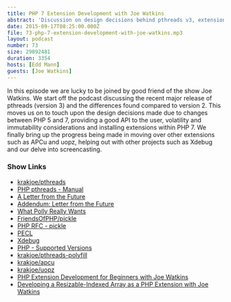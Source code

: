 ```yaml
---
title: PHP 7 Extension Development with Joe Watkins
abstract: 'Discussion on design decisions behind pthreads v3, extension development and much more...'
date: 2015-09-17T08:25:00.000Z
file: 73-php-7-extension-development-with-joe-watkins.mp3
layout: podcast
number: 73
size: 29892481
duration: 3354
hosts: [Edd Mann]
guests: [Joe Watkins]
---
```


In this episode we are lucky to be joined by good friend of the show Joe Watkins.
We start off the podcast discussing the recent major release of pthreads (version 3) and the differences found compared to version 2.
This moves us on to touch upon the design decisions made due to changes between PHP 5 and 7, providing a good API to the user, volatility and immutability considerations and installing extensions within PHP 7.
We finally bring up the progress being made in moving over other extensions such as APCu and uopz, helping out with other projects such as Xdebug and our delve into screencasting.

### Show Links

- [krakjoe/pthreads](https://github.com/krakjoe/pthreads)
- [PHP pthreads - Manual](http://php.net/manual/en/book.pthreads.php)
- [A Letter from the Future](http://blog.krakjoe.ninja/2015/08/a-letter-from-future.html)
- [Addendum: Letter from the Future](http://blog.krakjoe.ninja/2015/09/addendum-letter-from-future.html)
- [What Polly Really Wants](http://blog.krakjoe.ninja/2015/09/what-polly-really-wants.html)
- [FriendsOfPHP/pickle](https://github.com/FriendsOfPhp/pickle)
- [PHP RFC - pickle](https://wiki.php.net/rfc/pickle)
- [PECL](https://pecl.php.net/)
- [Xdebug](http://xdebug.org/)
- [PHP - Supported Versions](http://php.net/supported-versions.php)
- [krakjoe/pthreads-polyfill](https://github.com/krakjoe/pthreads-polyfill)
- [krakjoe/apcu](https://github.com/krakjoe/apcu)
- [krakjoe/uopz](https://github.com/krakjoe/uopz)
- [PHP Extension Development for Beginners with Joe Watkins](http://threedevsandamaybe.com/php-extension-development-for-beginners-with-joe-watkins/)
- [Developing a Resizable-Indexed Array as a PHP Extension with Joe Watkins](http://threedevsandamaybe.com/developing-a-resizable-indexed-array-as-a-php-extension-with-joe-watkins/)

